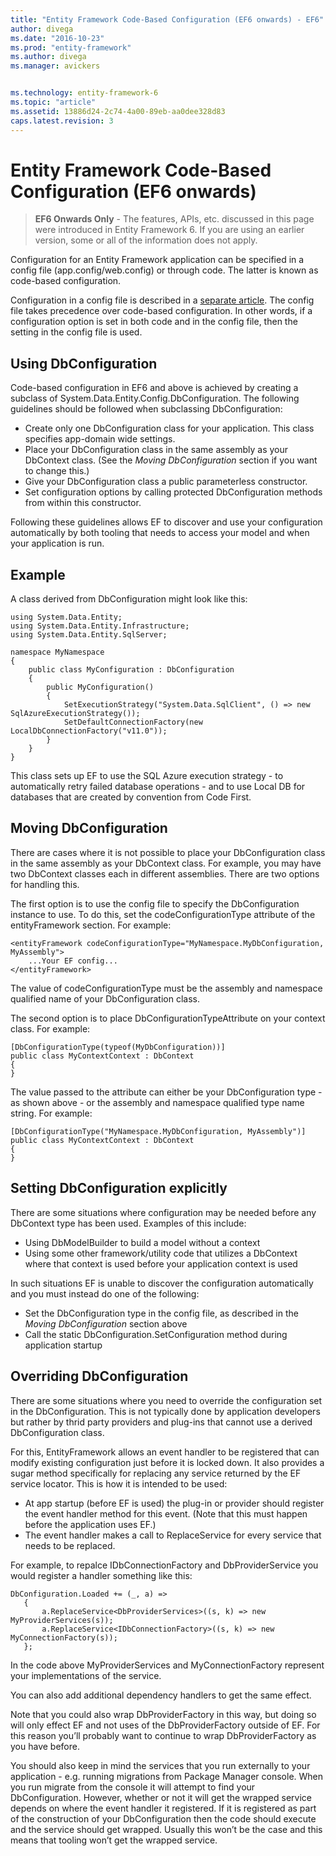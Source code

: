 ```yaml
---
title: "Entity Framework Code-Based Configuration (EF6 onwards) - EF6"
author: divega
ms.date: "2016-10-23"
ms.prod: "entity-framework"
ms.author: divega
ms.manager: avickers


ms.technology: entity-framework-6
ms.topic: "article"
ms.assetid: 13886d24-2c74-4a00-89eb-aa0dee328d83
caps.latest.revision: 3
---
```

# Entity Framework Code-Based Configuration (EF6 onwards)
> **EF6 Onwards Only** - The features, APIs, etc. discussed in this page were introduced in Entity Framework 6. If you are using an earlier version, some or all of the information does not apply.  
  
Configuration for an Entity Framework application can be specified in a config file (app.config/web.config) or through code. The latter is known as code-based configuration.  
  
Configuration in a config file is described in a [separate article](../ef6/entity-framework-config-file-settings.md). The config file takes precedence over code-based configuration. In other words, if a configuration option is set in both code and in the config file, then the setting in the config file is used.  
  
## Using DbConfiguration  
  
Code-based configuration in EF6 and above is achieved by creating a subclass of System.Data.Entity.Config.DbConfiguration. The following guidelines should be followed when subclassing DbConfiguration:  
  
- Create only one DbConfiguration class for your application. This class specifies app-domain wide settings.  
- Place your DbConfiguration class in the same assembly as your DbContext class. (See the *Moving DbConfiguration* section if you want to change this.)  
- Give your DbConfiguration class a public parameterless constructor.  
- Set configuration options by calling protected DbConfiguration methods from within this constructor.  
  
Following these guidelines allows EF to discover and use your configuration automatically by both tooling that needs to access your model and when your application is run.  
  
## Example  
  
A class derived from DbConfiguration might look like this:  
  
``` 
using System.Data.Entity; 
using System.Data.Entity.Infrastructure; 
using System.Data.Entity.SqlServer; 
 
namespace MyNamespace 
{ 
    public class MyConfiguration : DbConfiguration 
    { 
        public MyConfiguration() 
        { 
            SetExecutionStrategy("System.Data.SqlClient", () => new SqlAzureExecutionStrategy()); 
            SetDefaultConnectionFactory(new LocalDbConnectionFactory("v11.0")); 
        } 
    } 
}
```  
  
This class sets up EF to use the SQL Azure execution strategy - to automatically retry failed database operations - and to use Local DB for databases that are created by convention from Code First.  
  
## Moving DbConfiguration  
  
There are cases where it is not possible to place your DbConfiguration class in the same assembly as your DbContext class. For example, you may have two DbContext classes each in different assemblies. There are two options for handling this.  
  
The first option is to use the config file to specify the DbConfiguration instance to use. To do this, set the codeConfigurationType attribute of the entityFramework section. For example:  
  
```  
<entityFramework codeConfigurationType="MyNamespace.MyDbConfiguration, MyAssembly"> 
    ...Your EF config... 
</entityFramework>
```  
  
The value of codeConfigurationType must be the assembly and namespace qualified name of your DbConfiguration class.  
  
The second option is to place DbConfigurationTypeAttribute on your context class. For example:  
  
```  
[DbConfigurationType(typeof(MyDbConfiguration))] 
public class MyContextContext : DbContext 
{ 
}
```  
  
The value passed to the attribute can either be your DbConfiguration type - as shown above - or the assembly and namespace qualified type name string. For example:  
  
```  
[DbConfigurationType("MyNamespace.MyDbConfiguration, MyAssembly")] 
public class MyContextContext : DbContext 
{ 
}
```  
  
## Setting DbConfiguration explicitly  
  
There are some situations where configuration may be needed before any DbContext type has been used. Examples of this include:  
  
- Using DbModelBuilder to build a model without a context  
- Using some other framework/utility code that utilizes a DbContext where that context is used before your application context is used  
  
In such situations EF is unable to discover the configuration automatically and you must instead do one of the following:  

- Set the DbConfiguration type in the config file, as described in the *Moving DbConfiguration* section above
- Call the static DbConfiguration.SetConfiguration method during application startup  
  
## Overriding DbConfiguration  
  
There are some situations where you need to override the configuration set in the DbConfiguration. This is not typically done by application developers but rather by thrid party providers and plug-ins that cannot use a derived DbConfiguration class.  
  
For this, EntityFramework allows an event handler to be registered that can modify existing configuration just before it is locked down.  It also provides a sugar method specifically for replacing any service returned by the EF service locator. This is how it is intended to be used:  
  
- At app startup (before EF is used) the plug-in or provider should register the event handler method for this event. (Note that this must happen before the application uses EF.)  
- The event handler makes a call to ReplaceService for every service that needs to be replaced.  
  
For example, to repalce IDbConnectionFactory and DbProviderService you would register a handler something like this:  
  
```  
DbConfiguration.Loaded += (_, a) => 
   { 
       a.ReplaceService<DbProviderServices>((s, k) => new MyProviderServices(s)); 
       a.ReplaceService<IDbConnectionFactory>((s, k) => new MyConnectionFactory(s)); 
   };
```  
  
In the code above MyProviderServices and MyConnectionFactory represent your implementations of the service.  
  
You can also add additional dependency handlers to get the same effect.  
  
Note that you could also wrap DbProviderFactory in this way, but doing so will only effect EF and not uses of the DbProviderFactory outside of EF. For this reason you’ll probably want to continue to wrap DbProviderFactory as you have before.  
  
You should also keep in mind the services that you run externally to your application - e.g. running migrations from Package Manager console. When you run migrate from the console it will attempt to find your DbConfiguration. However, whether or not it will get the wrapped service depends on where the event handler it registered. If it is registered as part of the construction of your DbConfiguration then the code should execute and the service should get wrapped. Usually this won’t be the case and this means that tooling won’t get the wrapped service.  
  